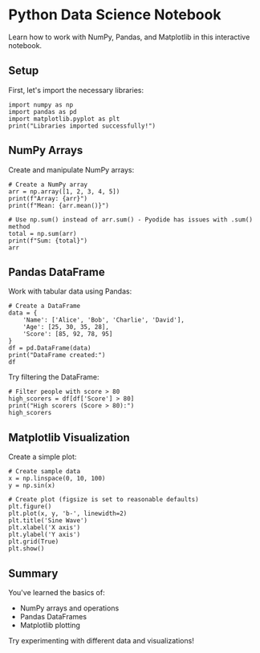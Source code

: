 # Python Data Science Notebook

Learn how to work with NumPy, Pandas, and Matplotlib in this interactive notebook.

## Setup

First, let's import the necessary libraries:

```[readonly,mustExecute]
import numpy as np
import pandas as pd
import matplotlib.pyplot as plt
print("Libraries imported successfully!")
```

## NumPy Arrays

Create and manipulate NumPy arrays:

```
# Create a NumPy array
arr = np.array([1, 2, 3, 4, 5])
print(f"Array: {arr}")
print(f"Mean: {arr.mean()}")

# Use np.sum() instead of arr.sum() - Pyodide has issues with .sum() method
total = np.sum(arr)
print(f"Sum: {total}")
arr
```

## Pandas DataFrame

Work with tabular data using Pandas:

```
# Create a DataFrame
data = {
    'Name': ['Alice', 'Bob', 'Charlie', 'David'],
    'Age': [25, 30, 35, 28],
    'Score': [85, 92, 78, 95]
}
df = pd.DataFrame(data)
print("DataFrame created:")
df
```

Try filtering the DataFrame:

```
# Filter people with score > 80
high_scorers = df[df['Score'] > 80]
print("High scorers (Score > 80):")
high_scorers
```

## Matplotlib Visualization

Create a simple plot:

```
# Create sample data
x = np.linspace(0, 10, 100)
y = np.sin(x)

# Create plot (figsize is set to reasonable defaults)
plt.figure()
plt.plot(x, y, 'b-', linewidth=2)
plt.title('Sine Wave')
plt.xlabel('X axis')
plt.ylabel('Y axis')
plt.grid(True)
plt.show()
```

## Summary

You've learned the basics of:
- NumPy arrays and operations
- Pandas DataFrames
- Matplotlib plotting

Try experimenting with different data and visualizations!

